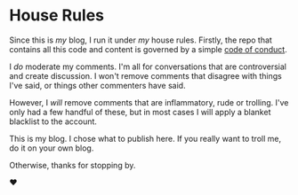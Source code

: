 # House Rules

Since this is _my_ blog, I run it under _my_ house rules. Firstly, the repo that contains all this code and content is governed by a simple [code of conduct](https://github.com/remy/remysharp.com/blob/main/CODE_OF_CONDUCT).

I _do_ moderate my comments. I'm all for conversations that are controversial and create discussion. I won't remove comments that disagree with things I've said, or things other commenters have said.

However, I _will_ remove comments that are inflammatory, rude or trolling. I've only had a few handful of these, but in most cases I will apply a blanket blacklist to the account.

This is my blog. I chose what to publish here. If you really want to troll me, do it on your own blog.

Otherwise, thanks for stopping by.

❤
